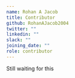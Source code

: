 ```yaml
---
name: Rohan A Jacob
title: Contributor
github: RohanAJacob2004
twitter: ""
linkedin: ""
slack: ""
joining_date: ""
role: contributor
---
```


Still waiting for this
